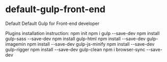 # default-gulp-front-end
Default Default Gulp for Front-end developer

Plugins installation instruction:
npm init
npm i gulp --save-dev
npm install gulp-sass --save-dev
npm install gulp-html
npm install --save-dev gulp-imagemin
npm install --save-dev gulp-js-minify
npm install --save-dev gulp-rigger
npm install --save-dev gulp-clean
npm i browser-sync --save-dev
